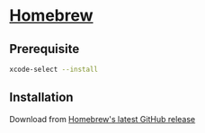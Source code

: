 # [Homebrew](https://brew.sh/)

## Prerequisite

```sh
xcode-select --install
```

## Installation

Download from [Homebrew's latest GitHub release](https://github.com/Homebrew/brew/releases/latest)
